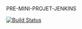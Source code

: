 PRE-MINI-PROJET-JENKINS

[![Build Status](https://jenkins.auget-labs.space/buildStatus/icon?job=alpinehelloworld-jenkins)](https://jenkins.auget-labs.space/job/alpinehelloworld-jenkins/)
